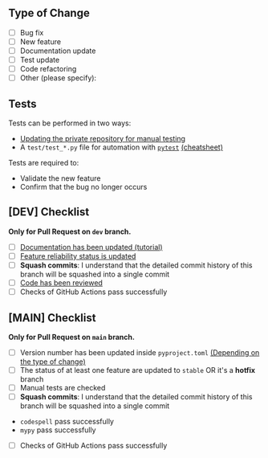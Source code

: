 ## Type of Change

- [ ] Bug fix
- [ ] New feature
- [ ] Documentation update
- [ ] Test update
- [ ] Code refactoring
- [ ] Other (please specify):

## Tests

Tests can be performed in two ways:

- [Updating the private repository for manual testing](https://traceratops.readthedocs.io/en/main/contribute/manual_test_checklist.md)
- A `test/test_*.py` file for automation with [`pytest`](https://docs.pytest.org/en/stable/) [(cheatsheet)](https://cheatography.com/hvid2301/cheat-sheets/pytest-usage/)

Tests are required to:

- Validate the new feature
- Confirm that the bug no longer occurs

## [DEV] Checklist

**Only for Pull Request on `dev` branch.**

- [ ] [Documentation has been updated (tutorial)](https://traceratops.readthedocs.io/en/main/contribute/how_to_document.html)
- [ ] [Feature reliability status is updated](https://traceratops.readthedocs.io/en/main/contribute/how_to_document.html#update-the-reliability-status)
- [ ] **Squash commits**: I understand that the detailed commit history of this branch will be squashed into a single commit
- [ ] [Code has been reviewed](https://traceratops.readthedocs.io/en/main/contribute/code_review.html)
- [ ] Checks of GitHub Actions pass successfully

## [MAIN] Checklist

**Only for Pull Request on `main` branch.**

- [ ] Version number has been updated inside `pyproject.toml` [(Depending on the type of change)](https://semver.org/)
- [ ] The status of at least one feature are updated to `stable` OR it's a **hotfix** branch
- [ ] Manual tests are checked
- [ ] **Squash commits**: I understand that the detailed commit history of this branch will be squashed into a single commit
- `codespell` pass successfully
- `mypy` pass successfully
- [ ] Checks of GitHub Actions pass successfully
